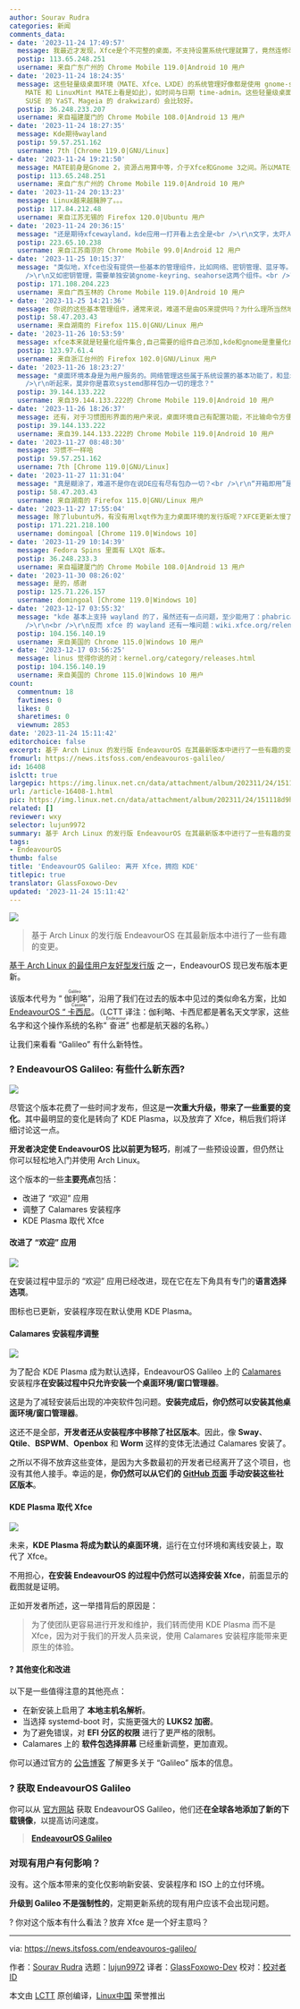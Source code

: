 ```yaml
---
author: Sourav Rudra
categories: 新闻
comments_data:
- date: '2023-11-24 17:49:57'
  message: 我最近才发现，Xfce是个不完整的桌面，不支持设置系统代理就算了，竟然连修改时间都不支持。当然，对于熟悉命令行的人不是问题，但是对那些新手和偏爱图形界面的人就很麻烦了。可能LXDE/LXQT也不支持这两个功能吧，我不确定。
  postip: 113.65.248.251
  username: 来自广东广州的 Chrome Mobile 119.0|Android 10 用户
- date: '2023-11-24 18:24:35'
  message: 这些轻量级桌面环境（MATE、Xfce、LXDE）的系统管理好像都是使用 gnome-system-tools 提供的工具（至少我在 Ubuntu
    MATE 和 LinuxMint MATE上看是如此），如时间与日期 time-admin。这些轻量级桌面环境配合一个功能比较强大的图形化系统管理工具（如
    SUSE 的 YaST、Mageia 的 drakwizard）会比较好。
  postip: 36.248.233.207
  username: 来自福建厦门的 Chrome Mobile 108.0|Android 13 用户
- date: '2023-11-24 18:27:35'
  message: Kde期待wayland
  postip: 59.57.251.162
  username: 7th [Chrome 119.0|GNU/Linux]
- date: '2023-11-24 19:21:50'
  message: MATE前身是Gnome 2，资源占用算中等，介于Xfce和Gnome 3之间。所以MATE是完整的桌面，支持设置系统代理和在设置中修改时间。
  postip: 113.65.248.251
  username: 来自广东广州的 Chrome Mobile 119.0|Android 10 用户
- date: '2023-11-24 20:13:23'
  message: Linux越来越臃肿了。。。
  postip: 117.84.212.48
  username: 来自江苏无锡的 Firefox 120.0|Ubuntu 用户
- date: '2023-11-24 20:36:15'
  message: "还是期待xfcewayland，kde应用一打开看上去全是<br />\r\n文字，太吓人了，哈哈哈?。"
  postip: 223.65.10.238
  username: 来自江苏南京的 Chrome Mobile 99.0|Android 12 用户
- date: '2023-11-25 10:15:37'
  message: "类似地，Xfce也没有提供一些基本的管理组件，比如网络、密钥管理、蓝牙等。它们需要依赖第三方组件。<br />\r\n比如网络管理，还得使用第三方的network-connection-editor，以及network-manager-applet。有时容易误以为它们是Xfce的标配，其实不然。<br
    />\r\n又如密钥管理，需要单独安装gnome-keyring、seahorse这两个组件。<br />\r\n有些发行版如Manjaro默认都安装了，但是对于新手来说，如果对此不了解，也会带来麻烦。而且上述软件包有时互不依赖，容易漏装，造成功能缺失。我自己当时从KDE切换到Xfce，折腾了好一阵子。"
  postip: 171.108.204.223
  username: 来自广西玉林的 Chrome Mobile 119.0|Android 10 用户
- date: '2023-11-25 14:21:36'
  message: 你说的这些基本管理组件，通常来说，难道不是由OS来提供吗？为什么理所当然地在一个DE里要求它们？
  postip: 58.47.203.43
  username: 来自湖南的 Firefox 115.0|GNU/Linux 用户
- date: '2023-11-26 10:53:59'
  message: xfce本来就是轻量化组件集合,自己需要的组件自己添加,kde和gnome是重量化桌面,定位不一样,看自己需要,适合自己的就好!!
  postip: 123.97.61.4
  username: 来自浙江台州的 Firefox 102.0|GNU/Linux 用户
- date: '2023-11-26 18:23:27'
  message: "桌面环境本身是为用户服务的。网络管理这些属于系统设置的基本功能了，和显示设置、窗管设置一样基础。为什么不能要求？<br />\r\n<br
    />\r\n听起来，莫非你是喜欢systemd那样包办一切的理念？"
  postip: 39.144.133.222
  username: 来自39.144.133.222的 Chrome Mobile 119.0|Android 10 用户
- date: '2023-11-26 18:26:37'
  message: 还有，对于习惯图形界面的用户来说，桌面环境自己有配置功能，不比输命令方便？再说了，桌面环境提供的基本管理组件，你不喜欢，你还可以换。
  postip: 39.144.133.222
  username: 来自39.144.133.222的 Chrome Mobile 119.0|Android 10 用户
- date: '2023-11-27 08:48:30'
  message: 习惯不一样哈
  postip: 59.57.251.162
  username: 7th [Chrome 119.0|GNU/Linux]
- date: '2023-11-27 11:31:04'
  message: "真是糊涂了，难道不是你在说DE应有尽有包办一切？<br />\r\n“开箱即用”是一种发行版特征，这既包含了DE的特性，也包含内核驱动的针对优化以及其他重要开源项目的集成，普通用户只看得到桌面环境，并不意味着他点开的每一个出厂程序都应该来自桌面环境本身。"
  postip: 58.47.203.43
  username: 来自湖南的 Firefox 115.0|GNU/Linux 用户
- date: '2023-11-27 17:55:04'
  message: 除了lubuntu外，有没有用lxqt作为主力桌面环境的发行版呢？XFCE更新太慢了，虽然稳定，但是新东西出的太慢。我比较看好lxqt，轻量，开发很积极。
  postip: 171.221.218.100
  username: domingoal [Chrome 119.0|Windows 10]
- date: '2023-11-29 10:14:39'
  message: Fedora Spins 里面有 LXQt 版本。
  postip: 36.248.233.3
  username: 来自福建厦门的 Chrome Mobile 108.0|Android 13 用户
- date: '2023-11-30 08:26:02'
  message: 是的，感谢
  postip: 125.71.226.157
  username: domingoal [Chrome 119.0|Windows 10]
- date: '2023-12-17 03:55:32'
  message: "kde 基本上支持 wayland 的了，虽然还有一点问题，至少能用了：phabricator.kde.org/project/board/99/<br
    />\r\n<br />\r\n反而 xfce 的 wayland 还有一堆问题：wiki.xfce.org/releng/wayland_roadmap"
  postip: 104.156.140.19
  username: 来自美国的 Chrome 115.0|Windows 10 用户
- date: '2023-12-17 03:56:25'
  message: linus 觉得你说的对：kernel.org/category/releases.html
  postip: 104.156.140.19
  username: 来自美国的 Chrome 115.0|Windows 10 用户
count:
  commentnum: 18
  favtimes: 0
  likes: 0
  sharetimes: 0
  viewnum: 2853
date: '2023-11-24 15:11:42'
editorchoice: false
excerpt: 基于 Arch Linux 的发行版 EndeavourOS 在其最新版本中进行了一些有趣的变更。
fromurl: https://news.itsfoss.com/endeavouros-galileo/
id: 16408
islctt: true
largepic: https://img.linux.net.cn/data/attachment/album/202311/24/151118d9hh9ltji7990p9j.jpg
url: /article-16408-1.html
pic: https://img.linux.net.cn/data/attachment/album/202311/24/151118d9hh9ltji7990p9j.jpg.thumb.jpg
related: []
reviewer: wxy
selector: lujun9972
summary: 基于 Arch Linux 的发行版 EndeavourOS 在其最新版本中进行了一些有趣的变更。
tags:
- EndeavourOS
thumb: false
title: 'EndeavourOS Galileo: 离开 Xfce，拥抱 KDE'
titlepic: true
translator: GlassFoxowo-Dev
updated: '2023-11-24 15:11:42'
---
```


![](https://img.linux.net.cn/data/attachment/album/202311/24/151118d9hh9ltji7990p9j.jpg)



> 
> 基于 Arch Linux 的发行版 EndeavourOS 在其最新版本中进行了一些有趣的变更。
> 
> 
> 


[基于 Arch Linux 的最佳用户友好型发行版](https://itsfoss.com/arch-based-linux-distros/) 之一，EndeavourOS 现已发布版本更新。


该版本代号为 “<ruby> 伽利略 <rt>  Galileo </rt></ruby>”，沿用了我们在过去的版本中见过的类似命名方案，比如 [EndeavourOS “<ruby> 卡西尼 <rt>  Cassini </rt></ruby>](https://news.itsfoss.com/endeavouros-cassini/)。（LCTT 译注：伽利略、卡西尼都是著名天文学家，这些名字和这个操作系统的名称“<ruby> 奋进 <rt>  Endeavour </rt></ruby>” 也都是航天器的名称。）


让我们来看看 “Galileo” 有什么新特性。


### ? EndeavourOS Galileo: 有些什么新东西?


![](https://img.linux.net.cn/data/attachment/album/202311/24/151142evrr8cnv2neyjvyy.jpg)


尽管这个版本花费了一些时间才发布，但这是**一次重大升级，带来了一些重要的变化**。其中最明显的变化是转向了 KDE Plasma，以及放弃了 Xfce，稍后我们将详细讨论这一点。


**开发者决定使 EndeavourOS 比以前更为轻巧**，削减了一些预设设置，但仍然让你可以轻松地入门并使用 Arch Linux。


这个版本的一些**主要亮点**包括：


* 改进了 “欢迎” 应用
* 调整了 Calamares 安装程序
* KDE Plasma 取代 Xfce


#### 改进了 “欢迎” 应用


![](https://img.linux.net.cn/data/attachment/album/202311/24/151142in4npp9n3p4kpdne.png)


在安装过程中显示的 “欢迎” 应用已经改进，现在它在左下角具有专门的**语言选择选项**。


图标也已更新，安装程序现在默认使用 KDE Plasma。


#### Calamares 安装程序调整


![](https://img.linux.net.cn/data/attachment/album/202311/24/151143de9exne9m5eem4tq.png)


为了配合 KDE Plasma 成为默认选择，EndeavourOS Galileo 上的 [Calamares](https://calamares.io/) 安装程序**在安装过程中只允许安装一个桌面环境/窗口管理器**。


这是为了减轻安装后出现的冲突软件包问题。**安装完成后，你仍然可以安装其他桌面环境/窗口管理器**。


这还不是全部，**开发者还从安装程序中移除了社区版本**。因此，像 **Sway**、**Qtile**、**BSPWM**、**Openbox** 和 **Worm** 这样的变体无法通过 Calamares 安装了。


之所以不得不放弃这些变体，是因为大多数最初的开发者已经离开了这个项目，也没有其他人接手。幸运的是，**你仍然可以从它们的 [GitHub 页面](https://github.com/EndeavourOS-Community-Editions) 手动安装这些社区版本**。


#### KDE Plasma 取代 Xfce


![](https://img.linux.net.cn/data/attachment/album/202311/24/151143sngz92u2b2nnynbb.jpg)


未来，**KDE Plasma 将成为默认的桌面环境**，运行在立付环境和离线安装上，取代了 Xfce。


不用担心，**在安装 EndeavourOS 的过程中仍然可以选择安装 Xfce**，前面显示的截图就是证明。


正如开发者所述，这一举措背后的原因是：



> 
> 为了使团队更容易进行开发和维护，我们转而使用 KDE Plasma 而不是 Xfce，因为对于我们的开发人员来说，使用 Calamares 安装程序能带来更原生的体验。
> 
> 
> 


#### ?️ 其他变化和改进


以下是一些值得注意的其他亮点：


* 在新安装上启用了 **本地主机名解析**。
* 当选择 systemd-boot 时，实施更强大的 **LUKS2 加密**。
* 为了避免错误，对 **EFI 分区的权限** 进行了更严格的限制。
* Calamares 上的 **软件包选择屏幕** 已经重新调整，更加直观。


你可以通过官方的 [公告博客](https://endeavouros.com/news/slimmer-options-but-lean-and-in-a-new-live-environment-galileo-has-arrived/) 了解更多关于 “Galileo” 版本的信息。


### ? 获取 EndeavourOS Galileo


你可以从 [官方网站](https://endeavouros.com/) 获取 EndeavourOS Galileo，他们还**在全球各地添加了新的下载镜像**，以提高访问速度。



> 
> **[EndeavourOS Galileo](https://endeavouros.com/)**
> 
> 
> 


### 对现有用户有何影响？


没有。这个版本带来的变化仅影响新安装、安装程序和 ISO 上的立付环境。


**升级到 Galileo 不是强制性的**，定期更新系统的现有用户应该不会出现问题。


? 你对这个版本有什么看法？放弃 Xfce 是一个好主意吗？




---


via: <https://news.itsfoss.com/endeavouros-galileo/>


作者：[Sourav Rudra](https://news.itsfoss.com/author/sourav/) 选题：[lujun9972](https://github.com/lujun9972) 译者：[GlassFoxowo-Dev](https://github.com/GlassFoxowo-Dev) 校对：[校对者ID](https://github.com/%E6%A0%A1%E5%AF%B9%E8%80%85ID)


本文由 [LCTT](https://github.com/LCTT/TranslateProject) 原创编译，[Linux中国](https://linux.cn/) 荣誉推出